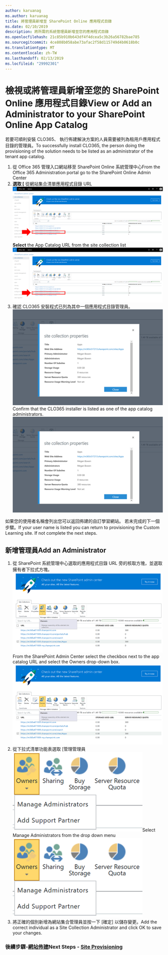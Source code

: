 ```yaml
---
author: karuanag
ms.author: karuanag
title: 將管理員新增至 SharePoint Online 應用程式目錄
ms.date: 02/10/2019
description: 將所需的系統管理員新增至您的應用程式目錄
ms.openlocfilehash: 21c85b910b643df4f4dcea5c3b26a56782bae785
ms.sourcegitcommit: 4ce808b058abe73afac2f58d115749d4b0618b0c
ms.translationtype: MT
ms.contentlocale: zh-TW
ms.lasthandoff: 02/13/2019
ms.locfileid: "29992301"
---
```

# <a name="view-or-add-an-administrator-to-your-sharepoint-online-app-catalog"></a><span data-ttu-id="3a535-103">檢視或將管理員新增至您的 SharePoint Online 應用程式目錄</span><span class="sxs-lookup"><span data-stu-id="3a535-103">View or Add an Administrator to your SharePoint Online App Catalog</span></span>

<span data-ttu-id="3a535-104">若要可順利安裝 CLO365、 執行佈建解決方案的人員需要被列為租用戶應用程式目錄的管理員。</span><span class="sxs-lookup"><span data-stu-id="3a535-104">To successfully install CLO365, the person doing the provisioning of the solution needs to be listed as an administrator of the tenant app catalog.</span></span>

1. <span data-ttu-id="3a535-105">從 Office 365 管理入口網站移至 SharePoint Online 系統管理中心</span><span class="sxs-lookup"><span data-stu-id="3a535-105">From the Office 365 Administration portal go to the SharePoint Online Admin Center</span></span>
1. <span data-ttu-id="3a535-106">**選取 [** 從網站集合清單應用程式目錄 URL ![appadmin_url.png](media/appadmin_url.png)</span><span class="sxs-lookup"><span data-stu-id="3a535-106">**Select** the App Catalog URL from the site collection list ![appadmin_url.png](media/appadmin_url.png)</span></span>
1. <span data-ttu-id="3a535-p101">確認 CLO365 安裝程式已列為其中一個應用程式目錄管理員。![appadmin_dialog.png](media/appadmin_dialog.png)</span><span class="sxs-lookup"><span data-stu-id="3a535-p101">Confirm that the CLO365 installer is listed as one of the app catalog administrators. ![appadmin_dialog.png](media/appadmin_dialog.png)</span></span>

<span data-ttu-id="3a535-p102">如果您的使用者名稱會列出您可以返回佈建的自訂學習網站。 若未完成的下一個步驟。</span><span class="sxs-lookup"><span data-stu-id="3a535-p102">If your user name is listed you can return to provisioning the Custom Learning site.  If not complete the next steps.</span></span> 

## <a name="add-an-administrator"></a><span data-ttu-id="3a535-111">新增管理員</span><span class="sxs-lookup"><span data-stu-id="3a535-111">Add an Administrator</span></span>

1. <span data-ttu-id="3a535-p103">從 SharePoint 系統管理中心選取的應用程式目錄 URL 旁的核取方塊，並選取擁有者下拉式方塊。![appadmin_owner.png](media/appadmin_owner.png)</span><span class="sxs-lookup"><span data-stu-id="3a535-p103">From the SharePoint Admin Center select the checkbox next to the app catalog URL and select the Owners drop-down box. ![appadmin_owner.png](media/appadmin_owner.png)</span></span>
1. <span data-ttu-id="3a535-114">從下拉式清單功能表選取 [管理管理員![appadmin_owner.png](media/appadmin_manage.png)</span><span class="sxs-lookup"><span data-stu-id="3a535-114">Select Manage Administrators from the drop down menu ![appadmin_owner.png](media/appadmin_manage.png)</span></span>
1. <span data-ttu-id="3a535-115">將正確的個別新增為網站集合管理員並按一下 [確定] 以儲存變更。</span><span class="sxs-lookup"><span data-stu-id="3a535-115">Add the correct individual as a Site Collection Administrator and click OK to save your changes.</span></span>

### <a name="next-steps---site-provisioninginstallsitepackagemd"></a><span data-ttu-id="3a535-116">後續步驟-[網站佈建](installsitepackage.md)</span><span class="sxs-lookup"><span data-stu-id="3a535-116">Next Steps - [Site Provisioning](installsitepackage.md)</span></span>
